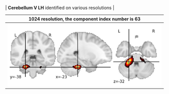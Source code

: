 


| **Cerebellum V LH** identified on various resolutions |

| 1024 resolution, the component index number is 63|  
|:---:|  
| ![Component 1024](../1024/final/63.jpg "From component 1024: Cerebellum V LH") |